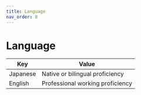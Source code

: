 ```yaml
---
title: Language
nav_order: 8
---
```


# Language

| Key      | Value                           |
| -------- | ------------------------------- |
| Japanese | Native or bilingual proficiency |
| English  | Professional working proficiency| 